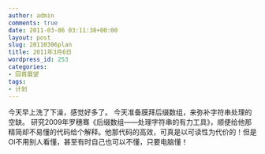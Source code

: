 ```yaml
---
author: admin
comments: true
date: 2011-03-06 03:11:38+00:00
layout: post
slug: 20110306plan
title: 2011年3月6日
wordpress_id: 253
categories:
- 回首展望
tags:
- 计划
---
```


今天早上洗了下澡，感觉好多了。
今天准备膜拜后缀数组，来弥补字符串处理的空缺。
研究2009年罗穗骞《后缀数组——处理字符串的有力工具》，顺便给他那精简却不易懂的代码给个解释。他那代码的高效，可真是以可读性为代价的！但是OI不用别人看懂，甚至有时自己也可以不懂，只要电脑懂！

